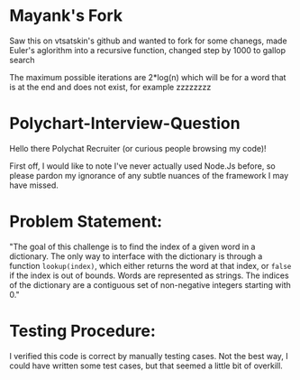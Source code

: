 Mayank's Fork
===========================
Saw this on vtsatskin's github and wanted to fork for some chanegs,
made Euler's aglorithm into a recursive function,
changed step by 1000 to gallop search

The maximum possible iterations are 2*log(n) which will be for a
word that is at the end and does not exist, for example zzzzzzzz



Polychart-Interview-Question
============================

Hello there Polychat Recruiter (or curious people browsing my code)!

First off, I would like to note I've never actually used Node.Js before, so
please pardon my ignorance of any subtle nuances of the framework I may have missed.

# Problem Statement:
"The goal of this challenge is to find the index of a given word in a dictionary.
The only way to interface with the dictionary is through a function `lookup(index)`,
which either returns the word at that index, or `false` if the index is out of
bounds. Words are represented as strings. The indices of the dictionary are a
contiguous set of non-negative integers starting with 0."

# Testing Procedure:
I verified this code is correct by manually testing cases. Not the best way,
I could have written some test cases, but that seemed a little bit of overkill.
